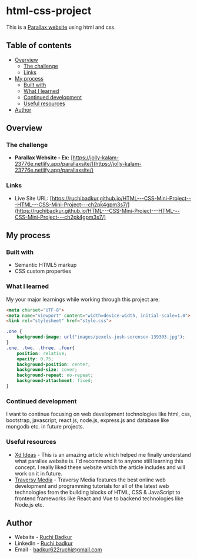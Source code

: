 # html-css-project

This is a [Parallax website](https://ruchibadkur.github.io/HTML---CSS-Mini-Project---HTML---CSS-Mini-Project---ch2pk4gpm3s7/) using html and css. 

## Table of contents

- [Overview](#overview)
  - [The challenge](#the-challenge)
  - [Links](#links)
- [My process](#my-process)
  - [Built with](#built-with)
  - [What I learned](#what-i-learned)
  - [Continued development](#continued-development)
  - [Useful resources](#useful-resources)
- [Author](#author)


## Overview

### The challenge

-  **Parallax Website - Ex:** [https://jolly-kalam-23776e.netlify.app/parallaxsite/](https://jolly-kalam-23776e.netlify.app/parallaxsite/)

### Links

- Live Site URL: [https://ruchibadkur.github.io/HTML---CSS-Mini-Project---HTML---CSS-Mini-Project---ch2pk4gpm3s7/](https://ruchibadkur.github.io/HTML---CSS-Mini-Project---HTML---CSS-Mini-Project---ch2pk4gpm3s7/)

## My process

### Built with

- Semantic HTML5 markup
- CSS custom properties

### What I learned

My your major learnings while working through this project are:

```html
<meta charset="UTF-8">
<meta name="viewport" content="width=device-width, initial-scale=1.0">
<link rel="stylesheet" href="style.css">
```
```css
.one {
    background-image: url("images/pexels-josh-sorenson-139303.jpg");   
}
.one, .two, .three, .four{
    position: relative;
    opacity: 0.75;
    background-position: center;
    background-size: cover;
    background-repeat: no-repeat;
    background-attachment: fixed;
}
```

### Continued development

I want to continue focusing on web development technologies like html, css, bootstrap, javascript, react.js, node.js, express.js and database like mongodb etc. in future projects.

### Useful resources

- [Xd Ideas](https://xd.adobe.com/ideas/principles/web-design/best-practices-for-parallax-websites/) - This is an amazing article which helped me finally understand what parallex website is. I'd recommend it to anyone still learning this concept. I really liked these website which the article includes and will work on it in future.
- [Traversy Media](https://www.youtube.com/c/TraversyMedia) - Traversy Media features the best online web development and programming tutorials for all of the latest web technologies from the building blocks of HTML, CSS & JavaScript to frontend frameworks like React and Vue to backend technologies like Node.js etc.

## Author

- Website - [Ruchi Badkur](https://ruchibadkur.github.io/firstPortfolioProject_HtmlCss/)
- LinkedIn - [Ruchi badkur](https://www.linkedin.com/in/ruchi-badkur-96a1b5215/)
- Email - badkur622ruchi@gmail.com

